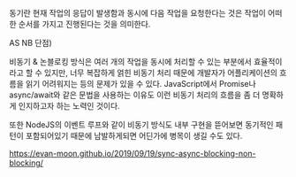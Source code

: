 동기란
현재 작업의 응답이 발생함과 동시에 다음 작업을 요청한다는 것은 작업이 어떠한 순서를 가지고 진행된다는 것을 의미한다.


AS NB
단점)

비동기 & 논블로킹 방식은 여러 개의 작업을 동시에 처리할 수 있는 부분에서 효율적이라고 할 수 있지만, 너무 복잡하게 얽힌 비동기 처리 때문에 개발자가 어플리케이션의 흐름을 읽기 어려워지는 등의 문제가 있을 수 있다. JavaScript에서 Promise나 async/await와 같은 문법을 사용하는 이유도 이런 비동기 처리의 흐름을 좀 더 명확하게 인지하고자 하는 노력인 것이다.

또한 NodeJS의 이벤트 루프와 같이 비동기 방식도 내부 구현을 뜯어보면 동기적인 패턴이 포함되어있기 때문에 남발하게되면 어딘가에 병목이 생길 수도 있다.

https://evan-moon.github.io/2019/09/19/sync-async-blocking-non-blocking/
